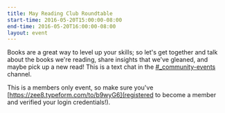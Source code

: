 ```yaml
---
title: May Reading Club Roundtable
start-time: 2016-05-20T15:00:00-08:00
end-time: 2016-05-20T16:00:00-08:00
layout: event
---
```


Books are a great way to level up your skills; so let's get together and talk about the books we're reading, share insights that we've gleaned, and maybe pick up a new read! This is a text chat in the [#\_community-events](https://apprenticeship.slack.com/messages/_community-events/) channel.


This is a members only event, so make sure you've [https://zee8.typeform.com/to/b9wyG6](registered to become a member and verified your login credentials!).
